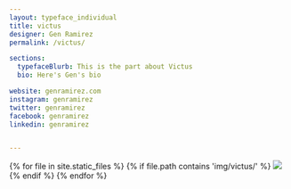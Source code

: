 ```yaml
---
layout: typeface_individual
title: victus
designer: Gen Ramirez
permalink: /victus/

sections:
  typefaceBlurb: This is the part about Victus
  bio: Here's Gen's bio

website: genramirez.com
instagram: genramirez
twitter: genramirez
facebook: genramirez
linkedin: genramirez


---
```


<div class="typeface__images">
{% for file in site.static_files %}
  {% if file.path contains 'img/victus/' %}
    <img src="{{ file.path }}" />
  {% endif %}
{% endfor %}
</div>
